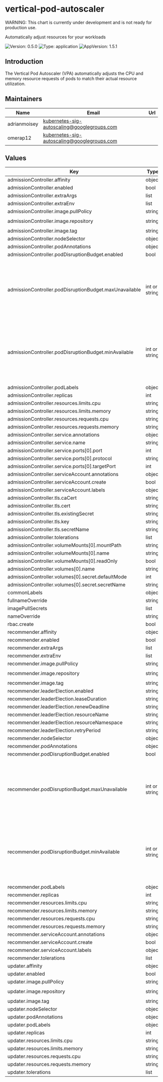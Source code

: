 # vertical-pod-autoscaler

WARNING: This chart is currently under development and is not ready for production use.

Automatically adjust resources for your workloads

![Version: 0.5.0](https://img.shields.io/badge/Version-0.5.0-informational?style=flat-square)
![Type: application](https://img.shields.io/badge/Type-application-informational?style=flat-square)
![AppVersion: 1.5.1](https://img.shields.io/badge/AppVersion-1.5.1-informational?style=flat-square)

## Introduction
The Vertical Pod Autoscaler (VPA) automatically adjusts the CPU and memory resource requests of pods to match their actual resource utilization.

## Maintainers

| Name | Email | Url |
| ---- | ------ | --- |
| adrianmoisey | <kubernetes-sig-autoscaling@googlegroups.com> |  |
| omerap12 | <kubernetes-sig-autoscaling@googlegroups.com> |  |

## Values

| Key | Type | Default | Description |
|-----|------|---------|-------------|
| admissionController.affinity | object | `{}` |  |
| admissionController.enabled | bool | `true` |  |
| admissionController.extraArgs | list | `[]` |  |
| admissionController.extraEnv | list | `[]` |  |
| admissionController.image.pullPolicy | string | `"IfNotPresent"` |  |
| admissionController.image.repository | string | `"registry.k8s.io/autoscaling/vpa-admission-controller"` |  |
| admissionController.image.tag | string | `nil` |  |
| admissionController.nodeSelector | object | `{}` |  |
| admissionController.podAnnotations | object | `{}` |  |
| admissionController.podDisruptionBudget.enabled | bool | `true` |  |
| admissionController.podDisruptionBudget.maxUnavailable | int or string | `nil` | Maximum number/percentage of pods that can be unavailable after the eviction. IMPORTANT: You can specify either 'minAvailable' or 'maxUnavailable', but not both. |
| admissionController.podDisruptionBudget.minAvailable | int or string | `1` | Minimum number/percentage of pods that must be available after the eviction. IMPORTANT: You can specify either 'minAvailable' or 'maxUnavailable', but not both. |
| admissionController.podLabels | object | `{}` |  |
| admissionController.replicas | int | `2` |  |
| admissionController.resources.limits.cpu | string | `"200m"` |  |
| admissionController.resources.limits.memory | string | `"500Mi"` |  |
| admissionController.resources.requests.cpu | string | `"50m"` |  |
| admissionController.resources.requests.memory | string | `"200Mi"` |  |
| admissionController.service.annotations | object | `{}` |  |
| admissionController.service.name | string | `"vpa-webhook"` |  |
| admissionController.service.ports[0].port | int | `443` |  |
| admissionController.service.ports[0].protocol | string | `"TCP"` |  |
| admissionController.service.ports[0].targetPort | int | `8000` |  |
| admissionController.serviceAccount.annotations | object | `{}` |  |
| admissionController.serviceAccount.create | bool | `true` |  |
| admissionController.serviceAccount.labels | object | `{}` |  |
| admissionController.tls.caCert | string | `""` |  |
| admissionController.tls.cert | string | `""` |  |
| admissionController.tls.existingSecret | string | `""` |  |
| admissionController.tls.key | string | `""` |  |
| admissionController.tls.secretName | string | `"vpa-tls-certs"` |  |
| admissionController.tolerations | list | `[]` |  |
| admissionController.volumeMounts[0].mountPath | string | `"/etc/tls-certs"` |  |
| admissionController.volumeMounts[0].name | string | `"tls-certs"` |  |
| admissionController.volumeMounts[0].readOnly | bool | `true` |  |
| admissionController.volumes[0].name | string | `"tls-certs"` |  |
| admissionController.volumes[0].secret.defaultMode | int | `420` |  |
| admissionController.volumes[0].secret.secretName | string | `"vpa-tls-certs"` |  |
| commonLabels | object | `{}` |  |
| fullnameOverride | string | `nil` |  |
| imagePullSecrets | list | `[]` |  |
| nameOverride | string | `nil` |  |
| rbac.create | bool | `true` |  |
| recommender.affinity | object | `{}` |  |
| recommender.enabled | bool | `true` |  |
| recommender.extraArgs | list | `[]` |  |
| recommender.extraEnv | list | `[]` |  |
| recommender.image.pullPolicy | string | `"IfNotPresent"` |  |
| recommender.image.repository | string | `"registry.k8s.io/autoscaling/vpa-recommender"` |  |
| recommender.image.tag | string | `nil` |  |
| recommender.leaderElection.enabled | string | `nil` |  |
| recommender.leaderElection.leaseDuration | string | `"15s"` |  |
| recommender.leaderElection.renewDeadline | string | `"10s"` |  |
| recommender.leaderElection.resourceName | string | `"vpa-recommender-lease"` |  |
| recommender.leaderElection.resourceNamespace | string | `""` |  |
| recommender.leaderElection.retryPeriod | string | `"2s"` |  |
| recommender.nodeSelector | object | `{}` |  |
| recommender.podAnnotations | object | `{}` |  |
| recommender.podDisruptionBudget.enabled | bool | `true` |  |
| recommender.podDisruptionBudget.maxUnavailable | int or string | `nil` | Maximum number/percentage of pods that can be unavailable after the eviction. IMPORTANT: You can specify either 'minAvailable' or 'maxUnavailable', but not both. |
| recommender.podDisruptionBudget.minAvailable | int or string | `1` | Minimum number/percentage of pods that must be available after the eviction. IMPORTANT: You can specify either 'minAvailable' or 'maxUnavailable', but not both. |
| recommender.podLabels | object | `{}` |  |
| recommender.replicas | int | `2` |  |
| recommender.resources.limits.cpu | string | `"200m"` |  |
| recommender.resources.limits.memory | string | `"1000Mi"` |  |
| recommender.resources.requests.cpu | string | `"50m"` |  |
| recommender.resources.requests.memory | string | `"500Mi"` |  |
| recommender.serviceAccount.annotations | object | `{}` |  |
| recommender.serviceAccount.create | bool | `true` |  |
| recommender.serviceAccount.labels | object | `{}` |  |
| recommender.tolerations | list | `[]` |  |
| updater.affinity | object | `{}` |  |
| updater.enabled | bool | `true` |  |
| updater.image.pullPolicy | string | `"IfNotPresent"` |  |
| updater.image.repository | string | `"registry.k8s.io/autoscaling/vpa-updater"` |  |
| updater.image.tag | string | `nil` |  |
| updater.nodeSelector | object | `{}` |  |
| updater.podAnnotations | object | `{}` |  |
| updater.podLabels | object | `{}` |  |
| updater.replicas | int | `1` |  |
| updater.resources.limits.cpu | string | `"200m"` |  |
| updater.resources.limits.memory | string | `"1000Mi"` |  |
| updater.resources.requests.cpu | string | `"50m"` |  |
| updater.resources.requests.memory | string | `"500Mi"` |  |
| updater.tolerations | list | `[]` |  |
